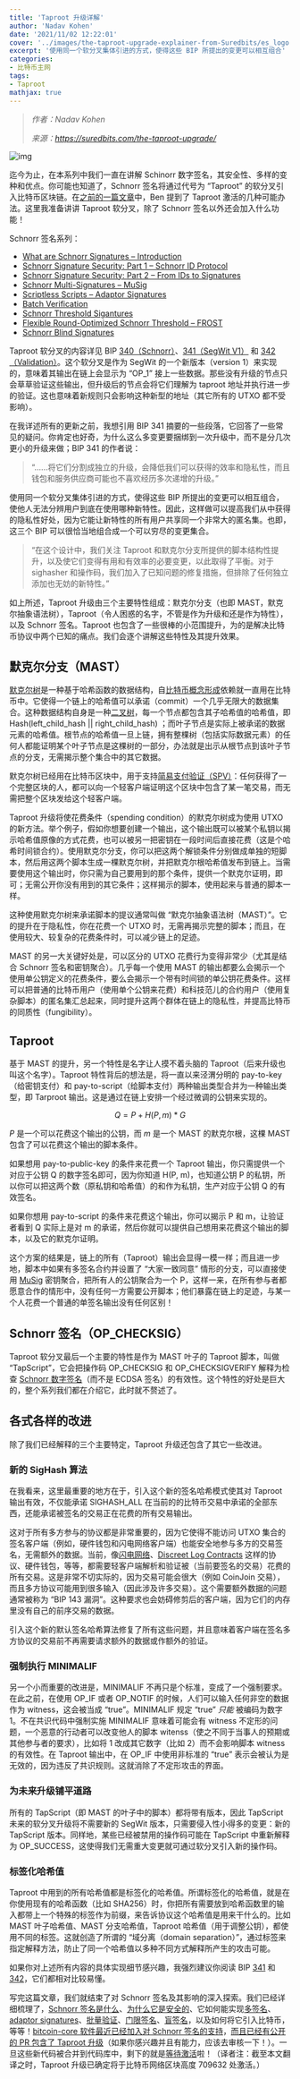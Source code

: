 ```yaml
---
title: 'Taproot 升级详解'
author: 'Nadav Kohen'
date: '2021/11/02 12:22:01'
cover: '../images/the-taproot-upgrade-explainer-from-Suredbits/es_logo.png'
excerpt: '使用同一个软分叉集体引进的方式，使得这些 BIP 所提出的变更可以相互组合'
categories:
- 比特币主网
tags:
- Taproot
mathjax: true
---
```



> *作者：Nadav Kohen*
> 
> *来源：<https://suredbits.com/the-taproot-upgrade/>*



![img](../images/the-taproot-upgrade-explainer-from-Suredbits/es_logo.png)

迄今为止，在本系列中我们一直在讲解 Schinorr 数字签名，其安全性、多样的变种和优点。你可能也知道了，Schnorr 签名将通过代号为 “Taproot” 的软分叉引入比特币区块链。在[之前的一篇文章](https://suredbits.com/activating-taproot/)中，Ben 提到了 Taproot 激活的几种可能办法。这里我准备讲讲 Taproot 软分叉，除了 Schnorr 签名以外还会加入什么功能！

Schnorr 签名系列：

- [What are Schnorr Signatures – Introduction](https://suredbits.com/introduction-to-schnorr-signatures/)
- [Schnorr Signature Security: Part 1 – Schnorr ID Protocol](https://suredbits.com/schnorr-security-part-1-schnorr-id-protocol/)
- [Schnorr Signature Security: Part 2 – From IDs to Signatures](https://suredbits.com/schnorr-security-part-2-from-id-to-signature/)
- [Schnorr Multi-Signatures – MuSig](https://suredbits.com/schnorr-applications-musig/)
- [Scriptless Scripts – Adaptor Signatures](https://suredbits.com/schnorr-applications-scriptless-scripts/)
- [Batch Verification](https://suredbits.com/schnorr-applications-batch-verification/)
- [Schnorr Threshold Sigantures](https://suredbits.com/schnorr-applications-threshold-signatures/)
- [Flexible Round-Optimized Schnorr Threshold – FROST](https://suredbits.com/schnorr-applications-frost/)
- [Schnorr Blind Signatures](https://suredbits.com/schnorr-applications-blind-signatures/)

Taproot 软分叉的内容详见 BIP [340（Schnorr）](https://github.com/bitcoin/bips/blob/master/bip-0340.mediawiki)、[341（SegWit V1）](https://github.com/bitcoin/bips/blob/master/bip-0341.mediawiki) 和 [342（Validation）](https://github.com/bitcoin/bips/blob/master/bip-0342.mediawiki)。这个软分叉是作为 SegWit 的一个新版本（version 1）来实现的，意味着其输出在链上会显示为 “OP_1” 接上一些数据。那些没有升级的节点只会草草验证这些输出，但升级后的节点会将它们理解为 taproot 地址并执行进一步的验证。这也意味着新规则只会影响这种新型的地址（其它所有的 UTXO 都不受影响）。

在我详述所有的更新之前，我想引用 BIP 341 摘要的一些段落，它回答了一些常见的疑问。你肯定也好奇，为什么这么多变更要捆绑到一次升级中，而不是分几次更小的升级来做；BIP 341 的作者说：

> “……将它们分割成独立的升级，会降低我们可以获得的效率和隐私性，而且钱包和服务供应商可能也不喜欢经历多次递增的升级。”

使用同一个软分叉集体引进的方式，使得这些 BIP 所提出的变更可以相互组合，使他人无法分辨用户到底在使用哪种新特性。因此，这样做可以提高我们从中获得的隐私性好处，因为它能让新特性的所有用户共享同一个非常大的匿名集。也即，这三个 BIP 可以很恰当地组合成一个可以穷尽的变更集合。

> “在这个设计中，我们关注 Taproot 和默克尔分支所提供的脚本结构性提升，以及使它们变得有用和有效率的必要变更，以此取得了平衡。对于sighasher 和操作码，我们加入了已知问题的修复措施，但排除了任何独立添加也无妨的新特性。”

如上所述，Taproot 升级由三个主要特性组成：默克尔分支（也即 MAST，默克尔抽象语法树），Taproot（令人困惑的名字，不管是作为升级和还是作为特性），以及 Schnorr 签名。Taproot 也包含了一些很棒的小范围提升，为的是解决比特币协议中两个已知的痛点。我们会逐个讲解这些特性及其提升效果。

## 默克尔分支（MAST）

[默克尔树](https://en.wikipedia.org/wiki/Merkle_tree)是一种基于哈希函数的数据结构，自[比特币概念形成](https://bitcoin.org/bitcoin.pdf)依赖就一直用在比特币中。它使得一个链上的哈希值可以承诺（commit）一个几乎无限大的数据集合。这种数据结构自身是一种[二叉树](https://en.wikipedia.org/wiki/Binary_tree)，每一个节点都包含其子哈希值的哈希值，即 Hash(left_child_hash || right_child_hash) ；而叶子节点是实际上被承诺的数据元素的哈希值。根节点的哈希值一旦上链，拥有整棵树（包括实际数据元素）的任何人都能证明某个叶子节点是这棵树的一部分，办法就是出示从根节点到该叶子节点的分支，无需揭示整个集合中的其它数据。

默克尔树已经用在比特币区块中，用于支持[简易支付验证（SPV）](https://en.bitcoinwiki.org/wiki/Simplified_Payment_Verification)：任何获得了一个完整区块的人，都可以向一个轻客户端证明这个区块中包含了某一笔交易，而无需把整个区块发给这个轻客户端。

Taproot 升级将使花费条件（spending condition）的默克尔树成为使用 UTXO 的新方法。举个例子，假如你想要创建一个输出，这个输出既可以被某个私钥以揭示哈希值原像的方式花费，也可以被另一把密钥在一段时间后直接花费（这是个哈希时间锁合约）。使用默克尔分支，你可以把这两个解锁条件分别做成单独的短脚本，然后用这两个脚本生成一棵默克尔树，并把默克尔根哈希值发布到链上。当需要使用这个输出时，你只需为自己要用到的那个条件，提供一个默克尔证明，即可；无需公开你没有用到的其它条件；这样揭示的脚本，使用起来与普通的脚本一样。

这种使用默克尔树来承诺脚本的提议通常叫做 “默克尔抽象语法树（MAST）”。它的提升在于隐私性，你在花费一个 UTXO 时，无需再揭示完整的脚本；而且，在使用较大、较复杂的花费条件时，可以减少链上的足迹。

MAST 的另一大关键好处是，可以区分的 UTXO 花费行为变得非常少（尤其是结合 Schnorr 签名和密钥聚合）。几乎每一个使用 MAST 的输出都要么会揭示一个使用单公钥定义的花费条件，要么会揭示一个带有时间锁的单公钥花费条件。这样可以把普通的比特币用户（使用单个公钥来花费）和科技范儿的合约用户（使用复杂脚本）的匿名集汇总起来，同时提升这两个群体在链上的隐私性，并提高比特币的同质性（fungibility）。

## Taproot

基于 MAST 的提升，另一个特性是名字让人摸不着头脑的 Taproot（后来升级也叫这个名字）。Taproot 特性背后的想法是，将一直以来泾渭分明的 pay-to-key（给密钥支付）和 pay-to-script（给脚本支付）两种输出类型合并为一种输出类型，即 Tarproot 输出。这是通过在链上安排一个经过微调的公钥来实现的。

$$Q = P + H(P, m) * G$$

*P* 是一个可以花费这个输出的公钥，而 *m* 是一个 MAST 的默克尔根，这棵 MAST 包含了可以花费这个输出的脚本条件。

如果想用 pay-to-public-key 的条件来花费一个 Taproot 输出，你只需提供一个对应于公钥 Q 的数字签名即可，因为你知道 H(P, m)，也知道公钥 P 的私钥，所以你可以把这两个数（原私钥和哈希值）的和作为私钥，生产对应于公钥 Q 的有效签名。

如果你想用 pay-to-script 的条件来花费这个输出，你可以揭示 P 和 m，让验证者看到 Q 实际上是对 m 的承诺，然后你就可以提供自己想用来花费这个输出的脚本，以及它的默克尔证明。

这个方案的结果是，链上的所有（Taproot）输出会显得一模一样；而且进一步地，脚本中如果有多签名合约并设置了 “大家一致同意” 情形的分支，可以直接使用 [MuSig](https://suredbits.com/schnorr-applications-musig/) 密钥聚合，把所有人的公钥聚合为一个 P，这样一来，在所有参与者都愿意合作的情形中，没有任何一方需要公开脚本；他们暴露在链上的足迹，与某一个人花费一个普通的单签名输出没有任何区别！

## Schnorr 签名（OP_CHECKSIG）

Taproot 软分叉最后一个主要的特性是作为 MAST 叶子的 Taproot 脚本，叫做 “TapScript”，它会把操作码 OP_CHECKSIG 和 OP_CHECKSIGVERIFY 解释为检查 [Schnorr 数字签名](https://suredbits.com/introduction-to-schnorr-signatures/)（而不是 ECDSA 签名）的有效性。这个特性的好处是巨大的，整个系列我们都在介绍它，此时就不赘述了。

## 各式各样的改进

除了我们已经解释的三个主要特定，Taproot 升级还包含了其它一些改进。

### **新的 SigHash 算法**

在我看来，这里最重要的地方在于，引入这个新的签名哈希模式使其对 Taproot 输出有效，不仅能承诺 SIGHASH_ALL 在当前的的比特币交易中承诺的全部东西，还能承诺被签名的交易正在花费的所有交易输出。

这对于所有多方参与的协议都是非常重要的，因为它使得不能访问 UTXO 集合的签名客户端（例如，硬件钱包和闪电网络客户端）也能安全地参与多方的交易签名，无需额外的数据。当前，像[闪电网络](https://github.com/lightningnetwork/lightning-rfc)、[Discreet Log Contracts](https://github.com/discreetlogcontracts/dlcspecs) 这样的协议、硬件钱包，等等，都需要轻客户端解析和验证被（当前要签名的交易）花费的所有交易。这是非常不切实际的，因为交易可能会很大（例如 CoinJoin 交易），而且多方协议可能用到很多输入（因此涉及许多交易）。这个需要额外数据的问题通常被称为 “BIP 143 漏洞”。这种要求也会妨碍修剪后的客户端，因为它们的内存里没有自己的前序交易的数据。

引入这个新的默认签名哈希算法修复了所有这些问题，并且意味着客户端在签名多方协议的交易前不再需要请求额外的数据或作额外的验证。

### **强制执行 MINIMALIF**

另一个小而重要的改进是，MINIMALIF 不再只是个标准，变成了一个强制要求。在此之前，在使用 OP_IF 或者 OP_NOTIF 的时候，人们可以输入任何非空的数据作为 witness，这会被当成 “true”。MINIMALIF 规定 “true” *只能* 被编码为数字 1。不在共识代码中强制实施 MINIMALIF 意味着可能会有 witness 不定形的问题，一个恶意的行动者可以改变他人的脚本 witenss（使之不同于当事人的预期或其他参与者的要求），比如将 1 改成其它数字（比如 2）而不会影响脚本 witness 的有效性。在 Taproot 输出中，在 OP_IF 中使用非标准的 “true” 表示会被认为是无效的，因为违反了共识规则。这就消除了不定形攻击的界面。

### **为未来升级铺平道路**

所有的 TapScript（即 MAST 的叶子中的脚本）都将带有版本，因此 TapScript 未来的软分叉升级将不需要新的 SegWit 版本，只需要侵入性小得多的变更：新的 TapScript 版本。同样地，某些已经被禁用的操作码可能在 TapScript 中重新解释为 OP_SUCCESS，这使得我们无需重大变更就可通过软分叉引入新的操作码。

### **标签化哈希值**

Taproot 中用到的所有哈希值都是标签化的哈希值。所谓标签化的哈希值，就是在你使用现有的哈希函数（比如 SHA256）时，你把所有需要放到哈希函数里的输入都带上一个特殊的标签作为前缀，来告诉协议这个哈希值是用来干什么的。比如 MAST 叶子哈希值、MAST 分支哈希值，Taproot 哈希值（用于调整公钥），都使用不同的标签。这就创造了所谓的 “域分离（domain separation）”，通过标签来指定解释方法，防止了同一个哈希值以多种不同方式解释所产生的攻击可能。

如果你对上述所有内容的具体实现细节感兴趣，我强烈建议你阅读 BIP [341](https://github.com/bitcoin/bips/blob/master/bip-0341.mediawiki) 和 [342](https://github.com/bitcoin/bips/blob/master/bip-0342.mediawiki)，它们都相对比较易懂。

写完这篇文章，我们就结束了对 Schnorr 签名及其影响的深入探索。我们已经详细梳理了，[Schnorr 签名是什么](https://suredbits.com/introduction-to-schnorr-signatures/)、[为什么它是安全的](https://suredbits.com/schnorr-security-part-1-schnorr-id-protocol/)、它如何能实现[多签名](https://suredbits.com/schnorr-applications-musig/)、[adaptor signatures](https://suredbits.com/schnorr-applications-scriptless-scripts/)、[批量验证](https://suredbits.com/schnorr-applications-batch-verification/)、[门限签名](https://suredbits.com/schnorr-applications-threshold-signatures/)、[盲签名](https://suredbits.com/schnorr-applications-blind-signatures/)，以及如何将它引入比特币，等等！[bitcoin-core 软件最近已经加入对 Schnorr 签名的支持](https://github.com/bitcoin/bitcoin/pull/19944)，[而且已经有公开的 PR 包含了 Taproot 升级](https://github.com/bitcoin/bitcoin/pull/19953)（如果你感兴趣并且有能力，应该去审核一下！）。一旦这些新代码被合并到代码库中，剩下的就是[等待激活](https://suredbits.com/activating-taproot/)啦！（译者注：截至本文翻译之时，Taproot 升级已确定将于比特币网络区块高度 709632 处激活。）